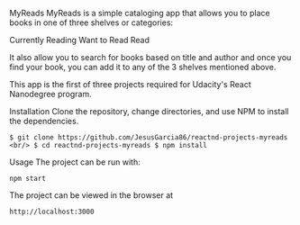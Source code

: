 MyReads
MyReads is a simple cataloging app that allows you to place books in one of three shelves or categories:

Currently Reading
Want to Read
Read

It also allow you to search for books based on title and author and once you find your book, you can add it to any of the 3 shelves mentioned above.

This app is the first of three projects required for Udacity's React Nanodegree program.

Installation
Clone the repository, change directories, and use NPM to install the dependencies.

`$ git clone https://github.com/JesusGarcia86/reactnd-projects-myreads <br/>
$ cd reactnd-projects-myreads
$ npm install`

Usage
The project can be run with:

`npm start`

The project can be viewed in the browser at

`http://localhost:3000`
